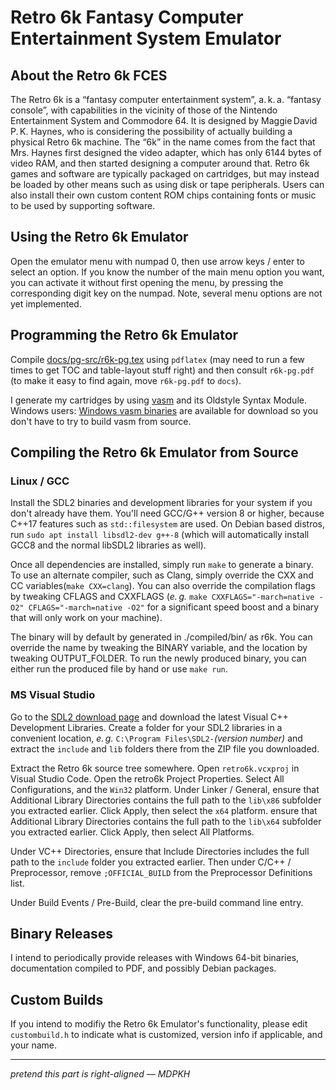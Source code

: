# Retro 6k Fantasy Computer Entertainment System Emulator

## About the Retro 6k FCES

The Retro 6k is a “fantasy computer entertainment system”, a. k. a. “fantasy
console”, with capabilities in the vicinity of those of the Nintendo
Entertainment System and Commodore 64. It is designed by Maggie David P. K.
Haynes, who is considering the possibility of actually building a physical
Retro 6k machine. The “6k” in the name comes from the fact that Mrs. Haynes
first designed the video adapter, which has only 6144 bytes of video RAM, and
then started designing a computer around that. Retro 6k games and software are
typically packaged on cartridges, but may instead be loaded by other means such
as using disk or tape peripherals. Users can also install their own custom
content ROM chips containing fonts or music to be used by supporting software.

## Using the Retro 6k Emulator

Open the emulator menu with numpad 0, then use arrow keys / enter to select an
option. If you know the number of the main menu option you want, you can
activate it without first opening the menu, by pressing the corresponding digit
key on the numpad. Note, several menu options are not yet implemented.

## Programming the Retro 6k Emulator

Compile [docs/pg-src/r6k-pg.tex](docs/pg-src/r6k-pg.tex) using `pdflatex` (may
need to run a few times to get TOC and table-layout stuff right) and then
consult `r6k-pg.pdf` (to make it easy to find again, move `r6k-pg.pdf` to
`docs`).

I generate my cartridges by using
[vasm](http://sun.hasenbraten.de/vasm/index.php?view=main) and its Oldstyle
Syntax Module. Windows users:
[Windows vasm binaries](https://www.chibiakumas.com/z80/vasm.php) are available
for download so you don't have to try to build vasm from source.

## Compiling the Retro 6k Emulator from Source

### Linux / GCC

Install the SDL2 binaries and development libraries for your system if you
don't already have them.  You'll need GCC/G++ version 8 or higher, because
C++17 features such as `std::filesystem` are used. On Debian based distros,
run `sudo apt install libsdl2-dev g++-8` (which will automatically install
GCC8 and the normal libSDL2 libraries as well).

Once all dependencies are installed, simply run `make` to generate a binary. To
use an alternate compiler, such as Clang, simply override the CXX and CC
variables(`make CXX=clang`). You can also override the compilation flags by
tweaking CFLAGS and CXXFLAGS (*e. g.*
`make CXXFLAGS="-march=native -O2" CFLAGS="-march=native -O2"` for a
significant speed boost and a binary that will only work on your machine).

The binary will by default by generated in ./compiled/bin/ as r6k. You can
override the name by tweaking the BINARY variable, and the location by
tweaking OUTPUT_FOLDER. To run the newly produced binary, you can either run
the produced file by hand or use `make run`.

### MS Visual Studio

Go to the [SDL2 download page](http://www.libsdl.org/download-2.0.php) and
download the latest Visual C++ Development Libraries. Create a folder for your
SDL2 libraries in a convenient location, *e. g.*
`C:\Program Files\SDL2-`*(version number)* and extract the `include` and `lib`
folders there from the ZIP file you downloaded.

Extract the Retro 6k source tree somewhere. Open `retro6k.vcxproj` in Visual
Studio Code. Open the retro6k Project Properties. Select All Configurations,
and the `Win32` platform. Under Linker / General, ensure that Additional 
Library Directories contains the full path to the `lib\x86` subfolder you
extracted earlier. Click Apply, then select the `x64` platform. ensure that
Additional Library Directories contains the full path to the `lib\x64`
subfolder you extracted earlier. Click Apply, then select All Platforms.

Under VC++ Directories, ensure that Include Directories includes the full path
to the `include` folder you extracted earlier. Then under C/C++ / Preprocessor,
remove `;OFFICIAL_BUILD` from the Preprocessor Definitions list.

Under Build Events / Pre-Build, clear the pre-build command line entry.

## Binary Releases

I intend to periodically provide releases with Windows 64-bit binaries, 
documentation compiled to PDF, and possibly Debian packages.

## Custom Builds

If you intend to modifiy the Retro 6k Emulator's functionality, please edit
`custombuild.h` to indicate what is customized, version info if applicable, and
your name.

---

*pretend this part is right-aligned — MDPKH*
